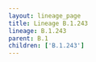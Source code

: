 ```yaml
---
layout: lineage_page
title: Lineage B.1.243
lineage: B.1.243
parent: B.1
children: ['B.1.243']
---
```

